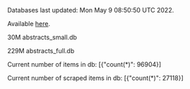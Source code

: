 Databases last updated: Mon May  9 08:50:50 UTC 2022. 

Available [here](https://github.com/cbeauhilton/ash-db/releases).


30M	abstracts_small.db

229M	abstracts_full.db

Current number of items in db:
[{"count(*)": 96904}]

Current number of scraped items in db:
[{"count(*)": 27118}]
